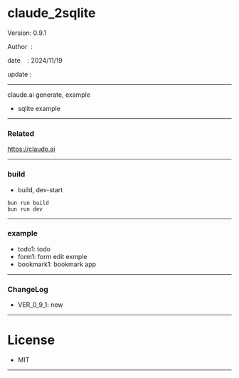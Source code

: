 ﻿# claude_2sqlite

 Version: 0.9.1

 Author  :
 
 date    : 2024/11/19

 update :   

***

claude.ai generate, example

* sqlite example

***
### Related

https://claude.ai

***
### build

* build, dev-start

```
bun run build
bun run dev
```

***
### example

* todo1: todo
* form1: form edit exmple
* bookmark1: bookmark app

***
### ChangeLog

* VER_0_9_1: new

*** 
# License

* MIT

***

